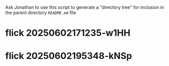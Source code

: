 Ask Jonathan to use this script to generate a "directory tree" for inclusion in the parent directory `README.md` file
# flick 20250602171235-w1HH
# flick 20250602195348-kNSp
